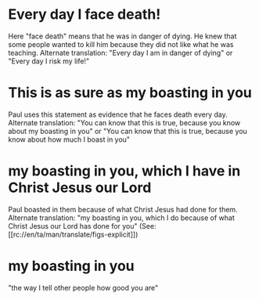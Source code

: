 # Every day I face death!

Here "face death" means that he was in danger of dying. He knew that some people wanted to kill him because they did not like what he was teaching. Alternate translation: "Every day I am in danger of dying" or "Every day I risk my life!"

# This is as sure as my boasting in you

Paul uses this statement as evidence that he faces death every day. Alternate translation: "You can know that this is true, because you know about my boasting in you" or "You can know that this is true, because you know about how much I boast in you"

# my boasting in you, which I have in Christ Jesus our Lord

Paul boasted in them because of what Christ Jesus had done for them. Alternate translation: "my boasting in you, which I do because of what Christ Jesus our Lord has done for you" (See: [[rc://en/ta/man/translate/figs-explicit]])

# my boasting in you

"the way I tell other people how good you are"

